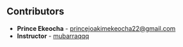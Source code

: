 ## Contributors

- **Prince Ekeocha** - [princejoakimekeocha22@gmail.com](mailto:youremail@example.com)
- **Instructor** - [mubarraqqq](https://github.com/mubarraqqq)
